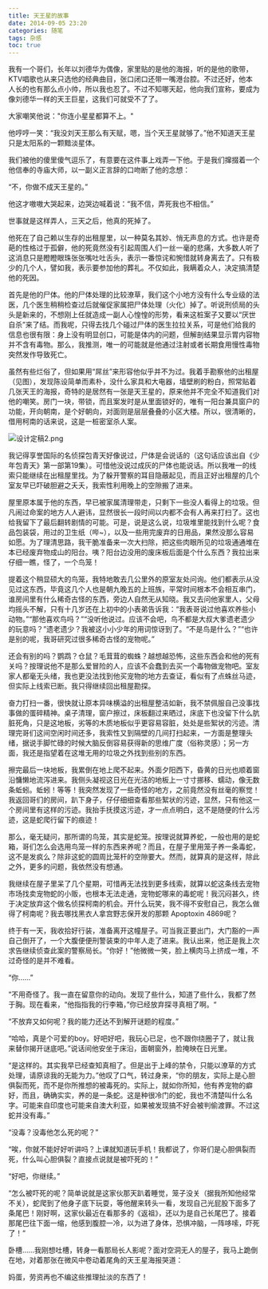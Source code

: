 ```yaml
---
title: 天王星的故事
date: 2014-09-05 23:20
categories: 随笔
tags: 杂感
toc: true
---
```

我有一个哥们，长年以刘德华为偶像，家里贴的是他的海报，听的是他的歌带，KTV唱歌也从来只选他的经典曲目，张口闭口还带一嘴港台腔。不过还好，他本人长的也有那么点小帅，所以我也忍了。不过不知哪天起，他向我们宣称，要成为像刘德华一样的天王巨星，这我们可就受不了了。

大家嘲笑他说："你连小星星都算不上。"

他哼哼一笑：“我没刘天王那么有天赋，嗯，当个天王星就够了。”他不知道天王星只是太阳系的一颗黯淡星体。

我们被他的傻里傻气逗乐了，有意要在这件事上戏弄一下他。于是我们撺掇着一个他信奉的寺庙大师，以一副义正言辞的口吻断了他的念想：

“不，你做不成天王星的。”

他这才嗷嗷大哭起来，边哭边喊着说：“我不信，弄死我也不相信。”

世事就是这样弄人，三天之后，他真的死掉了。

他死在了自己赖以生存的出租屋里，以一种莫名其妙、悄无声息的方式。也许是奇葩的性格过于孤僻，他的死竟然没有引起周围人们一丝一毫的悲痛，大多数人听了这消息只是瞪瞪眼珠张张嘴吐吐舌头，表示一番惊诧和惋惜就转身离去了。只有极少的几个人，譬如我，表示要参加他的葬礼。不仅如此，我瞒着众人，决定搞清楚他的死因。

首先是他的尸体。他的尸体处理的比较潦草，我们这个小地方没有什么专业级的法医，几个医生稍稍检查过后就催促家属把尸体处理（火化）掉了。听说刑侦局的头头是新来的，不想刚上任就造成一副人心惶惶的形势，看来这桩案子又要以“厌世自杀”来了结。而我呢，只得去找几个碰过尸体的医生拉拉关系，可是他们给我的信息也很有限：身上没有明显创口，可能是体内的问题，但解剖结果显示胃内容物并不含有毒物。那么，我推测，唯一的可能就是他通过注射或者长期食用慢性毒物突然发作导致死亡。

虽然有些烂俗了，但如果用“屌丝”来形容他似乎并不为过。我着手勘察他的出租屋（见图），发现陈设简单而素朴，没什么家具和大电器，墙壁刷的粉白，照常贴着几张天王的海报，奇特的是居然有一张是天王星的，原来他并不完全不知道我们对他的嘲笑。房门一块，带锁，而且案发时是从里面锁好的，唯有一阳台兼具窗户的功能，开向朝南，是个好朝向，对面则是层层叠叠的小区大楼。所以，很清晰的，借用柯南的话来说，这是一桩密室杀人案。

![设计定稿2.png](http://upload-images.jianshu.io/upload_images/29336-3b3f09efdb789c29.png)

我记得享誉国际的名侦探包青天好像说过，尸体是会说话的（这句话应该出自《少年包青天》第一部第19集）。可惜他没说过成灰的尸体也能说话。所以我唯一的线索只能继续在出租屋里找。为了躲开警察的耳目隐蔽起见，而且正好出租屋的几个室友早已吓破胆避之夭夭，我索性利用晚上的空隙搬了进来。

屋里原本属于他的东西，早已被家属清理带走，只剩下一些没人看得上的垃圾。但凡闹过命案的地方人人避讳，显然很长一段时间以内都不会有人再来打扫了。这也给我留下了最后翻转剧情的可能。可是，说是这么说，垃圾堆里能找到什么呢？食品包装袋，用过的卫生纸（哔~），以及一些用完废弃的日用品，果然没那么容易如愿。为了理清思路，我干脆准备来一次大扫除，把这些肉眼所见的垃圾通通堆在本已经废弃物成山的阳台。咦？阳台边没用的废床板后面是个什么东西？我拉出来仔细一瞧，怪了，一个鸟笼！

提着这个稍显硕大的鸟笼，我特地敢去几公里外的原室友处问询。他们都表示从没见过这东西，毕竟这几个人也是朝九晚五的上班族，平常时间根本不会相互串门，谁房间里有什么稀奇古怪的东西，旁边人自然无从知晓。我又去问他家里人，父母均摇头不解，只有十几岁还在上初中的小表弟告诉我：“我表哥说过他喜欢养些小动物。”“那他喜欢鸟吗？”“没听他说过。应该不会吧，鸟不都是大叔大爹遗老遗少的玩意吗？”遗老遗少？我被这小小少年的用词惊讶到了。“不是鸟是什么？”“也许是别的呢，我哥研究过很多稀奇古怪的宠物呢。”

还会有别的吗？鹦鹉？仓鼠？毛茸茸的蜘蛛？越想越恐怖，这些东西会和他的死有关吗？按理说他不是那么爱冒险的人，应该不会蠢到去买一个毒物做宠物吧。室友家人都毫无头绪，我也更没法找到他买宠物的地方去查证，看似有了点蛛丝马迹，但实际上线索已断。我只得继续回出租屋勘探。

奋力打扫一番，很快就让原本异味横溢的出租屋整洁如新，我不禁佩服自己没事找事做的蛋碎精神。桌子清理，窗户擦过，床板翻过来晒过，床底下也没留下什么肮脏死角，只是这地板，劣等的木质地板似乎更容易容脏，处处是些絮状的污迹。清理完哥们这间空闲时间还多，我索性又到隔壁的几间打扫起来，一方面是整理头绪，据说手脚忙碌的时候大脑反倒容易获得新的思维广度（俗称灵感）；另一方面，我还是指望着在这堆无用的垃圾之外找到些别的东西。

擦完最后一块地板，我累倒在地上爬不起来。外面夕阳西下，昏黄的日光也顺着窗沿慵懒地流泻进来。我侧头凝视这日光在光洁的地板上一寸寸挪移、蠕动，像无数条蚯蚓。蚯蚓！等等！我突然发现了一些奇怪的地方，之前竟然没有丝毫的察觉！我返回哥们的房间，趴下身子，仔仔细细查看那些絮状的污迹，显然，只有他这一个房间里有这样的污迹。我抬手抚摸这污迹，才一点点明白，这不是随便的什么污迹，这是蛇爬行留下的痕迹！

那么，毫无疑问，那所谓的鸟笼，其实是蛇笼。按理说就算养蛇，一般也用的是蛇箱，哥们怎么会选用鸟笼一样的东西来养呢？而且，在屋子里用笼子养一条毒蛇，这不是发疯么？除非这蛇的圆周比笼杆的空隙要大。然而，就算真的是这样，除此之外，更多的问题，我依然没有想通。

我继续在屋子里呆了几个星期，可惜再无法找到更多线索，就算以蛇这条线去宠物市场找卖宠物蛇的小贩，也根本无法走通，宠物蛇哪来的毒蛇呢！我沉闷甚久，终于决定放弃这个做名侦探柯南的机会。开什么玩笑，我不得不安慰自己，我怎么做得了柯南呢？我去哪找黑衣人拿宫野志保开发的那颗 Apoptoxin 4869呢？

终于有一天，我收拾好行装，准备离开这幢屋子。可当我正要出门，大门豁的一声自己倒开了，一个大腹便便刑警装束的中年人走了进来。我认出来，他正是我上次求告继续侦查此案的警察局长。“你好！”他微微一笑，脸上横肉马上挤成一堆，不过奇怪的是并不难看。

“你……”

”不用奇怪了。我一直在留意你的动向。发现了些什么，知道了些什么，我都了然于胸。现在看来，“他指指我的行李箱，”你已经放弃探寻真相了啊。“

“不放弃又如何呢？我的能力还达不到解开谜题的程度。”

“哈哈，真是个可爱的boy。好吧好吧，我玩心已足，也不跟你绕圈子了，就让我来替你揭开谜底吧。”说话间他安坐于床沿，面朝窗外，脸掩映在日光里。

“是这样的。其实我早已经查知真相了。但是出于上峰的禁令，只能以潦草的方式处理，请原谅我的无能为力。”他叹了口气，转过身来，“你的朋友，实际上是心胆俱裂而死，而不是你所推想的被毒死的。实际上，就如你所知，他有养宠物的癖好，而且，确确实实，养的是一条蛇。这是种很冷门的蛇，我也不清楚叫什么名字。可能来自印度也可能来自澳大利亚，如果被发现搞不好会被判偷渡罪。不过这蛇并没有毒。”

“没毒？没毒他怎么死的呢？”

“唉，你就不能好好听讲吗？上课就知道玩手机！我都说了，你哥们是心胆俱裂而死，什么叫心胆俱裂？直接点说就是被吓死的！”

“好吧，你继续。”

“怎么被吓死的呢？简单说就是这家伙那天趴着睡觉，笼子没关（据我所知他经常不关），蛇爬到了他身子底下玩耍，等他醒来转头一看，发现自己光屁股下面多了条尾巴！刚好啊，这家伙最近在看那多的《返祖》，还以为是自己长尾巴了。接着那尾巴往下面一缩，他感到腹腔一冷，以为进了身体，恐惧冲脑，一阵哆嗦，吓死了！“

卧槽……我刚想吐槽，转身一看那局长人影呢？面对空洞无人的屋子，我马上跪倒在地，对着那张在微风中卷动着尾角的天王星海报哭道：

妈蛋，劳资再也不编这些推理扯淡的东西了！

